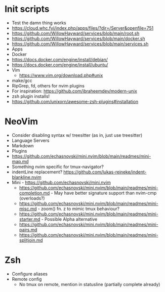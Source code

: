# Init scripts
 - Test the damn thing works
 - https://cloud.whc.fyi/index.php/apps/files/?dir=/Server&openfile=751
 - https://github.com/WillowHayward/services/blob/main/root.sh
 - https://github.com/WillowHayward/services/blob/main/docker.sh
 - https://github.com/WillowHayward/services/blob/main/services.sh
 - Apps
  - Docker
   - https://docs.docker.com/engine/install/debian/
   - https://docs.docker.com/engine/install/ubuntu/
  - Vim
    - https://www.vim.org/download.php#unix
  - make/gcc
  - RipGrep, fd, others for nvim plugins
  - For inspiration: https://github.com/ibraheemdev/modern-unix
 - zsh plugin installs!
 - https://github.com/unixorn/awesome-zsh-plugins#installation

# NeoVim
 - Consider disabling syntax w/ treesitter (as in, just use treesitter)
 - Language Servers
  - Markdown
 - Plugins
  - https://github.com/echasnovski/mini.nvim/blob/main/readmes/mini-map.md
  - Something nvim specific for tmux-navigator?
  - indentLine replacement? https://github.com/lukas-reineke/indent-blankline.nvim
  - Mini - https://github.com/echasnovski/mini.nvim
    - https://github.com/echasnovski/mini.nvim/blob/main/readmes/mini-completion.md - May have better signature support than nvim-cmp (overloads?)
    - https://github.com/echasnovski/mini.nvim/blob/main/readmes/mini-misc.md - zoom() fn. <leader>z to mimic tmux behaviour?
    - https://github.com/echasnovski/mini.nvim/blob/main/readmes/mini-starter.md - Possible Alpha alternative
    - https://github.com/echasnovski/mini.nvim/blob/main/readmes/mini-pairs.md
    - https://github.com/echasnovski/mini.nvim/blob/main/readmes/mini-splitjoin.md

# Zsh
 - Configure aliases
 - Remote config
    - No tmux on remote, mention in statusline (partially complete already)
